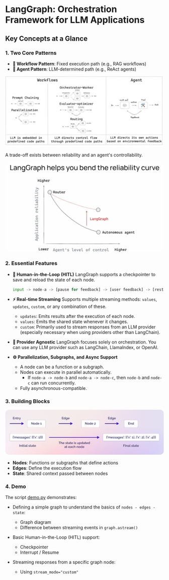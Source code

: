 # LangGraph: Orchestration Framework for LLM Applications

## Key Concepts at a Glance

### 1. Two Core Patterns
- **🔄 Workflow Pattern**: Fixed execution path (e.g., RAG workflows)
- **🤖 Agent Pattern**: LLM-determined path (e.g., ReAct agents)

![Workflow & Agent Pattern](./assets/workflows.png)

A trade-off exists between reliability and an agent's controllability.

![Reliability Curve](./assets/reliability-curve.png)

### 2. Essential Features

- **👥 Human-in-the-Loop (HITL)**
    LangGraph supports a checkpointer to save and reload the state of each node.

    ```python
    input -> node-a -> [pause for feedback] -> [user feedback] -> [restore at the beginning of node-a] -> node-b -> end
    ```

- **⚡ Real-time Streaming**
    Supports multiple streaming methods: `values`, `updates`, `custom`, or any combination of these.

    - `updates`: Emits results after the execution of each node.
    - `values`: Emits the shared state whenever it changes.
    - `custom`: Primarily used to stream responses from an LLM provider (especially necessary when using providers other than LangChain).

- **🔌 Provider Agnostic**
    LangGraph focuses solely on orchestration. You can use any LLM provider such as LangChain, LlamaIndex, or OpenAI.

- **⚙️ Parallelization, Subgraphs, and Async Support**
    - A node can be a function or a subgraph.
    - Nodes can execute in parallel automatically.
        - If `node-a -> node-b` and `node-a -> node-c`, then `node-b` and `node-c` can run concurrently.
    - Fully asynchronous-compatible.

### 3. Building Blocks

![nodes-edges-state](./assets//nodes-edges-state.png)

- **Nodes**: Functions or subgraphs that define actions
- **Edges**: Define the execution flow
- **State**: Shared context passed between nodes

### 4. Demo

The script [demo.py](./demo.py) demonstrates:

- Defining a simple graph to understand the basics of `nodes - edges - state`:
    - Graph diagram
    - Difference between streaming events in `graph.astream()`

- Basic Human-in-the-Loop (HITL) support:
    - Checkpointer
    - Interrupt / Resume

- Streaming responses from a specific graph node:
    - Using `stream_mode="custom"`
